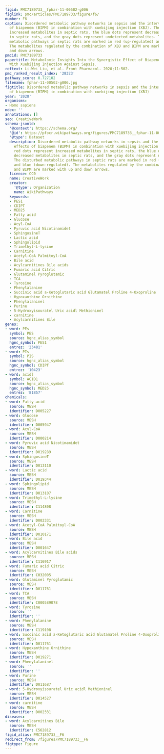 ```yaml
---
figid: PMC7189733__fphar-11-00502-g006
figlink: pmc/articles/PMC7189733/figure/f6/
number: F6
caption: Disordered metabolic pathway networks in sepsis and the interventional effects
  of biapenem (BIPM) in combination with xuebijing injection (XBJ). The red dots represent
  increased metabolites in septic rats, the blue dots represent decreased metabolites
  in septic rats, and the gray dots represent undetected metabolites. The disturbed
  metabolic pathways in septic rats are marked in red (up-regulated) and blue (down-regulated).
  The metabolites regulated by the combination of XBJ and BIPM are marked with up
  and down arrows.
pmcid: PMC7189733
papertitle: Metabolomic Insights Into the Synergistic Effect of Biapenem in Combination
  With Xuebijing Injection Against Sepsis.
reftext: Li-Wei Liu, et al. Front Pharmacol. 2020;11:502.
pmc_ranked_result_index: '28323'
pathway_score: 0.727102
filename: fphar-11-00502-g006.jpg
figtitle: Disordered metabolic pathway networks in sepsis and the interventional effects
  of biapenem (BIPM) in combination with xuebijing injection (XBJ)
year: '2020'
organisms:
- Homo sapiens
ndex: ''
annotations: []
seo: CreativeWork
schema-jsonld:
  '@context': https://schema.org/
  '@id': https://pfocr.wikipathways.org/figures/PMC7189733__fphar-11-00502-g006.html
  '@type': Dataset
  description: Disordered metabolic pathway networks in sepsis and the interventional
    effects of biapenem (BIPM) in combination with xuebijing injection (XBJ). The
    red dots represent increased metabolites in septic rats, the blue dots represent
    decreased metabolites in septic rats, and the gray dots represent undetected metabolites.
    The disturbed metabolic pathways in septic rats are marked in red (up-regulated)
    and blue (down-regulated). The metabolites regulated by the combination of XBJ
    and BIPM are marked with up and down arrows.
  license: CC0
  name: CreativeWork
  creator:
    '@type': Organization
    name: WikiPathways
  keywords:
  - PES1
  - CDIPT
  - MED25
  - Fatty acid
  - Glucose
  - Acyl-CoA
  - Pyruvic acid Nicotinamidet
  - SphingosineT
  - Lactic acid
  - Sphingolipid
  - Trimethyl-L-lysine
  - Carnitine
  - Acetyl-CoA Palmitoyl-CoA
  - Bile acid
  - Acylcarnitines Bile acids
  - Fumaric acid Citric
  - Glutaminel Pyroglutamic
  - TCA
  - Tyrosine
  - Phenylalanine
  - Succinic acid a-Ketoglutaric acid Glutamatel Proline 4-Oxoproline
  - Hypoxanthine Ornithine
  - Phenylalaninel
  - Purine
  - 5-Hydroxyisouratel Uric acidl Methioninel
  - carnitine
  - Acylcarnitines Bile
genes:
- word: PEs
  symbol: PES
  source: hgnc_alias_symbol
  hgnc_symbol: PES1
  entrez: '23481'
- word: PIs
  symbol: PIS
  source: hgnc_alias_symbol
  hgnc_symbol: CDIPT
  entrez: '10423'
- word: acidl
  symbol: ACID1
  source: hgnc_alias_symbol
  hgnc_symbol: MED25
  entrez: '81857'
chemicals:
- word: Fatty acid
  source: MESH
  identifier: D005227
- word: Glucose
  source: MESH
  identifier: D005947
- word: Acyl-CoA
  source: MESH
  identifier: D000214
- word: Pyruvic acid Nicotinamidet
  source: MESH
  identifier: D019289
- word: SphingosineT
  source: MESH
  identifier: D013110
- word: Lactic acid
  source: MESH
  identifier: D019344
- word: Sphingolipid
  source: MESH
  identifier: D013107
- word: Trimethyl-L-lysine
  source: MESH
  identifier: C114808
- word: Carnitine
  source: MESH
  identifier: D002331
- word: Acetyl-CoA Palmitoyl-CoA
  source: MESH
  identifier: D010171
- word: Bile acid
  source: MESH
  identifier: D001647
- word: Acylcarnitines Bile acids
  source: MESH
  identifier: C116917
- word: Fumaric acid Citric
  source: MESH
  identifier: C032005
- word: Glutaminel Pyroglutamic
  source: MESH
  identifier: D011761
- word: TCA
  source: MESH
  identifier: C000589078
- word: Tyrosine
  source: ''
  identifier: ''
- word: Phenylalanine
  source: MESH
  identifier: C119108
- word: Succinic acid a-Ketoglutaric acid Glutamatel Proline 4-Oxoproline
  source: MESH
  identifier: D011761
- word: Hypoxanthine Ornithine
  source: MESH
  identifier: D019271
- word: Phenylalaninel
  source: ''
  identifier: ''
- word: Purine
  source: MESH
  identifier: D011687
- word: 5-Hydroxyisouratel Uric acidl Methioninel
  source: MESH
  identifier: D014527
- word: carnitine
  source: MESH
  identifier: D002331
diseases:
- word: Acylcarnitines Bile
  source: MESH
  identifier: C562812
figid_alias: PMC7189733__F6
redirect_from: /figures/PMC7189733__F6
figtype: Figure
---
```

